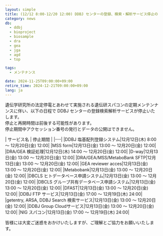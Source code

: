 ```yaml
---
layout: simple
title: (12/12 8:00-12/20 12:00) DDBJ センターの登録、検索・解析サービス停止のお知らせ
category: news
db:
  - ddbj
  - bioproject
  - biosample
  - dra
  - gea
  - jga
  - agd
  - top

tags:
  - メンテナンス

date: 2024-11-25T09:00:00+09:00
retire_time: 2024-12-21T09:00:00+09:00
lang: ja
---
```


遺伝学研究所の法定停電とあわせて実施される遺伝研スパコンの定期メンテンナンスに伴い、以下の日程で DDBJ センターの登録検索解析サービスが停止いたします。    
停止と再開時間は前後する可能性があります。    
停止期間中アクセッション番号の発行とデータの公開はできません。

| サービス名 | 停止期間 |
|---|
|DDBJ 塩基配列登録システム|12月12日(木) 8:00 ～ 12月20日(金) 12:00|
|MSS form|12月13日(金) 13:00 ～ 12月20日(金) 12:00|
|DRA/GEA 検証処理|12月12日(木) 14:00 ～ 12月20日(金) 12:00|
|D-way|12月13日(金) 13:00 ～ 12月20日(金) 12:00|
|DRA/GEA/MSS/MetaboBank SFTP|12月13日(金) 13:00 ～ 12月20日(金) 12:00|
|GEA reviewer acces|12月13日(金) 13:00 ～ 12月20日(金) 12:00|
|Metabobank|12月13日(金) 13:00 ～ 12月20日(金) 12:00|
|DBCLS ヒトデータベース申請システム|12月13日(金) 13:00 ～ 12月20日(金) 12:00|
|DBCLS グループ共有データベース申請システム|12月13日(金) 13:00 ～ 12月20日(金) 12:00|
|DFAST|12月13日(金) 13:00 ～ 12月20日(金) 12:00|
|DDBJ FTP サービス|12月13日(金) 17:00 ～ 12月19日(木) 24:00|
|getentry, ARSA, DDBJ Search 検索サービス|12月13日(金) 13:00 ～ 12月20日(金) 12:00|
|DDBJ Group Cloudサービス|12月13日(金) 13:00 ～ 12月20日(金) 12:00|
|NIG スパコン|12月13日(金) 17:00 ～ 12月19日(木) 24:00|


皆様には大変ご迷惑をおかけいたしますが、ご理解とご協力をお願いいたします。
